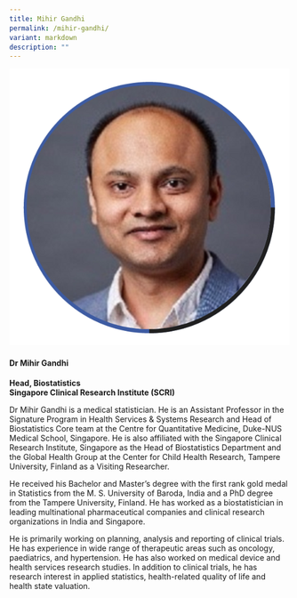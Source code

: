 ```yaml
---
title: Mihir Gandhi
permalink: /mihir-gandhi/
variant: markdown
description: ""
---
```

<div class="row">
<div class="col is-3">
<img src="/images/Speaker_MihirGandhi.png">
</div>
<div class="col is-9 speaker-details">
	<h4><b>Dr Mihir Gandhi</b></h4>
<b>Head, Biostatistics<br>
	Singapore Clinical Research Institute (SCRI)</b>
	
<p>Dr Mihir Gandhi is a medical statistician. He is an Assistant Professor in the Signature Program in Health Services &amp; Systems Research and Head of Biostatistics Core team at the Centre for Quantitative Medicine, Duke-NUS Medical School, Singapore. He is also affiliated with the Singapore Clinical Research Institute, Singapore as the Head of Biostatistics Department and the Global Health Group at the Center for Child Health Research, Tampere University, Finland as a Visiting Researcher.</p>

<p>He received his Bachelor and Master’s degree with the first rank gold medal in Statistics from the M. S. University of Baroda, India and a PhD degree from the Tampere University, Finland. He has worked as a biostatistician in leading multinational pharmaceutical companies and clinical research organizations in India and Singapore.</p>

<p>He is primarily working on planning, analysis and reporting of clinical trials. He has experience in wide range of therapeutic areas such as oncology, paediatrics, and hypertension. He has also worked on medical device and health services research studies. In addition to clinical trials, he has research interest in applied statistics, health-related quality of life and health state valuation.
</p>
</div>
</div>